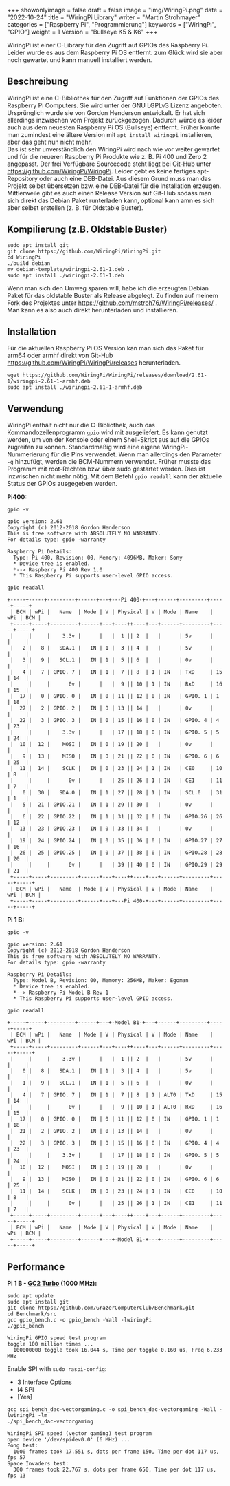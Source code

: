 ﻿+++
showonlyimage = false
draft = false
image = "img/WiringPi.png"
date = "2022-10-24"
title = "WiringPi Library"
writer = "Martin Strohmayer"
categories = ["Raspberry Pi", "Programmierung"]
keywords = ["WiringPi", "GPIO"]
weight = 1
Version = "Bullseye K5 & K6"
+++

WiringPi ist einer C-Library für den Zugriff auf GPIOs des Raspberry Pi. Leider wurde es aus dem Raspberry Pi OS entfernt. zum Glück wird sie aber noch gewartet und kann manuell installiert werden.
<!--more-->

## Beschreibung 

WiringPi ist eine C-Bibliothek für den Zugriff auf Funktionen der GPIOs des Raspberry Pi Computers. Sie wird unter der GNU LGPLv3 Lizenz angeboten. Ursprünglich wurde sie von Gordon Henderson entwickelt. Er hat sich allerdings inzwischen vom Projekt zurückgezogen. Dadurch würde es leider auch aus dem neuesten Raspberry Pi OS (Bullseye) entfernt. Früher konnte man zumindest eine ältere Version mit ``apt install wiringpi`` installieren, aber das geht nun nicht mehr.  
Das ist sehr unverständlich den WiringPi wird nach wie vor weiter gewartet und für die neueren Raspberry Pi Produkte wie z. B. Pi 400 und Zero 2 angepasst. Der frei Verfügbare Sourcecode steht liegt bei Git-Hub unter https://github.com/WiringPi/WiringPi.
Leider gebt es keine fertiges apt-Repository oder auch eine DEB-Datei. Aus diesem Grund muss man das Projekt selbst übersetzen bzw. eine DEB-Datei für die Installation erzeugen.
Mittlerweile gibt es auch einen Release Version auf Git-Hub sodass man sich direkt das Debian Paket runterladen kann, optional kann amn es sich aber selbst erstellen (z. B. für Oldstable Buster).

## Kompilierung (z.B. Oldstable Buster)

```
sudo apt install git
git clone https://github.com/WiringPi/WiringPi.git
cd WiringPi
./build debian
mv debian-template/wiringpi-2.61-1.deb .
sudo apt install ./wiringpi-2.61-1.deb
```

Wenn man sich den Umweg sparen will, habe ich die erzeugten Debian Paket für das oldstable Buster als Release abgelegt.
Zu finden auf meinem Fork des Projektes unter https://github.com/mstroh76/WiringPi/releases/ .  
Man kann es also auch direkt herunterladen und installieren.


## Installation 

Für die aktuellen Raspberry Pi OS Version kan man sich das Paket für arm64 oder armhf direkt von Git-Hub https://github.com/WiringPi/WiringPi/releases herunterladen. 

```
wget https://github.com/WiringPi/WiringPi/releases/download/2.61-1/wiringpi-2.61-1-armhf.deb
sudo apt install ./wiringpi-2.61-1-armhf.deb
```

## Verwendung


WiringPi enthält nicht nur die C-Bibliothek, auch das Kommandozeilenprogramm ``gpio`` wird mit ausgeliefert. Es kann genutzt werden, um von der Konsole oder einem Shell-Skript aus auf die GPIOs zugreifen zu können. Standardmäßig wird eine eigene WiringPi-Nummerierung für die Pins verwendet. Wenn man allerdings den Parameter  ``-g`` hinzufügt, werden die BCM-Nummern verwendet. Früher musste das Programm mit root-Rechten bzw. über sudo gestartet werden. Dies ist inzwischen nicht mehr nötig. Mit dem Befehl ``gpio readall`` kann der aktuelle Status der GPIOs ausgegeben werden.

**Pi400:**
```
gpio -v
```
```
gpio version: 2.61
Copyright (c) 2012-2018 Gordon Henderson
This is free software with ABSOLUTELY NO WARRANTY.
For details type: gpio -warranty

Raspberry Pi Details:
  Type: Pi 400, Revision: 00, Memory: 4096MB, Maker: Sony 
  * Device tree is enabled.
  *--> Raspberry Pi 400 Rev 1.0
  * This Raspberry Pi supports user-level GPIO access.
```

```
gpio readall
```
```
+-----+-----+---------+------+---+---Pi 400-+---+------+---------+-----+-----+
 | BCM | wPi |   Name  | Mode | V | Physical | V | Mode | Name    | wPi | BCM |
 +-----+-----+---------+------+---+----++----+---+------+---------+-----+-----+
 |     |     |    3.3v |      |   |  1 || 2  |   |      | 5v      |     |     |
 |   2 |   8 |   SDA.1 |   IN | 1 |  3 || 4  |   |      | 5v      |     |     |
 |   3 |   9 |   SCL.1 |   IN | 1 |  5 || 6  |   |      | 0v      |     |     |
 |   4 |   7 | GPIO. 7 |   IN | 1 |  7 || 8  | 1 | IN   | TxD     | 15  | 14  |
 |     |     |      0v |      |   |  9 || 10 | 1 | IN   | RxD     | 16  | 15  |
 |  17 |   0 | GPIO. 0 |   IN | 0 | 11 || 12 | 0 | IN   | GPIO. 1 | 1   | 18  |
 |  27 |   2 | GPIO. 2 |   IN | 0 | 13 || 14 |   |      | 0v      |     |     |
 |  22 |   3 | GPIO. 3 |   IN | 0 | 15 || 16 | 0 | IN   | GPIO. 4 | 4   | 23  |
 |     |     |    3.3v |      |   | 17 || 18 | 0 | IN   | GPIO. 5 | 5   | 24  |
 |  10 |  12 |    MOSI |   IN | 0 | 19 || 20 |   |      | 0v      |     |     |
 |   9 |  13 |    MISO |   IN | 0 | 21 || 22 | 0 | IN   | GPIO. 6 | 6   | 25  |
 |  11 |  14 |    SCLK |   IN | 0 | 23 || 24 | 1 | IN   | CE0     | 10  | 8   |
 |     |     |      0v |      |   | 25 || 26 | 1 | IN   | CE1     | 11  | 7   |
 |   0 |  30 |   SDA.0 |   IN | 1 | 27 || 28 | 1 | IN   | SCL.0   | 31  | 1   |
 |   5 |  21 | GPIO.21 |   IN | 1 | 29 || 30 |   |      | 0v      |     |     |
 |   6 |  22 | GPIO.22 |   IN | 1 | 31 || 32 | 0 | IN   | GPIO.26 | 26  | 12  |
 |  13 |  23 | GPIO.23 |   IN | 0 | 33 || 34 |   |      | 0v      |     |     |
 |  19 |  24 | GPIO.24 |   IN | 0 | 35 || 36 | 0 | IN   | GPIO.27 | 27  | 16  |
 |  26 |  25 | GPIO.25 |   IN | 0 | 37 || 38 | 0 | IN   | GPIO.28 | 28  | 20  |
 |     |     |      0v |      |   | 39 || 40 | 0 | IN   | GPIO.29 | 29  | 21  |
 +-----+-----+---------+------+---+----++----+---+------+---------+-----+-----+
 | BCM | wPi |   Name  | Mode | V | Physical | V | Mode | Name    | wPi | BCM |
 +-----+-----+---------+------+---+---Pi 400-+---+------+---------+-----+-----+
```

**Pi 1 B:**

```
gpio -v
```
```
gpio version: 2.61
Copyright (c) 2012-2018 Gordon Henderson
This is free software with ABSOLUTELY NO WARRANTY.
For details type: gpio -warranty

Raspberry Pi Details:
  Type: Model B, Revision: 00, Memory: 256MB, Maker: Egoman 
  * Device tree is enabled.
  *--> Raspberry Pi Model B Rev 1
  * This Raspberry Pi supports user-level GPIO access.
```

```
gpio readall
```
```
+-----+-----+---------+------+---+-Model B1-+---+------+---------+-----+-----+
 | BCM | wPi |   Name  | Mode | V | Physical | V | Mode | Name    | wPi | BCM |
 +-----+-----+---------+------+---+----++----+---+------+---------+-----+-----+
 |     |     |    3.3v |      |   |  1 || 2  |   |      | 5v      |     |     |
 |   0 |   8 |   SDA.1 |   IN | 1 |  3 || 4  |   |      | 5v      |     |     |
 |   1 |   9 |   SCL.1 |   IN | 1 |  5 || 6  |   |      | 0v      |     |     |
 |   4 |   7 | GPIO. 7 |   IN | 1 |  7 || 8  | 1 | ALT0 | TxD     | 15  | 14  |
 |     |     |      0v |      |   |  9 || 10 | 1 | ALT0 | RxD     | 16  | 15  |
 |  17 |   0 | GPIO. 0 |   IN | 0 | 11 || 12 | 0 | IN   | GPIO. 1 | 1   | 18  |
 |  21 |   2 | GPIO. 2 |   IN | 0 | 13 || 14 |   |      | 0v      |     |     |
 |  22 |   3 | GPIO. 3 |   IN | 0 | 15 || 16 | 0 | IN   | GPIO. 4 | 4   | 23  |
 |     |     |    3.3v |      |   | 17 || 18 | 0 | IN   | GPIO. 5 | 5   | 24  |
 |  10 |  12 |    MOSI |   IN | 0 | 19 || 20 |   |      | 0v      |     |     |
 |   9 |  13 |    MISO |   IN | 0 | 21 || 22 | 0 | IN   | GPIO. 6 | 6   | 25  |
 |  11 |  14 |    SCLK |   IN | 0 | 23 || 24 | 1 | IN   | CE0     | 10  | 8   |
 |     |     |      0v |      |   | 25 || 26 | 1 | IN   | CE1     | 11  | 7   |
 +-----+-----+---------+------+---+----++----+---+------+---------+-----+-----+
 | BCM | wPi |   Name  | Mode | V | Physical | V | Mode | Name    | wPi | BCM |
 +-----+-----+---------+------+---+-Model B1-+---+------+---------+-----+-----+
```

## Performance

<!--
**Pi 1 B (700 MHz):**

WiringPi GPIO speed test program 
toggle 100 million times ...
  100000000 toggle took 22.914 s, Time per toggle 0.229 us, Freq 4.364 MHz
-->

**Pi 1 B - [GC2 Turbo](https://github.com/GrazerComputerClub/rpi-boot/blob/master/Overclock_Pi1_Turbo.txt) (1000 MHz):**

```
sudo apt update
sudo apt install git
git clone https://github.com/GrazerComputerClub/Benchmark.git
cd Benchmark/src
gcc gpio_bench.c -o gpio_bench -Wall -lwiringPi
./gpio_bench
```

```
WiringPi GPIO speed test program 
toggle 100 million times ...
  100000000 toggle took 16.044 s, Time per toggle 0.160 us, Freq 6.233 MHz 
```


Enable SPI with ``sudo raspi-config``:  
 * 3 Interface Options  
 * I4 SPI  
 * [Yes]

<!--
```
gcc spi_bench_adc.c -o spi_bench_adc -Wall -lwiringPi
./spi_bench_adc
```
-->

```
gcc spi_bench_dac-vectorgaming.c -o spi_bench_dac-vectorgaming -Wall -lwiringPi -lm
./spi_bench_dac-vectorgaming
```

```
WiringPi SPI speed (vector gaming) test program
open device '/dev/spidev0.0' (6 MHz) ...
Pong test:
  1000 frames took 17.551 s, dots per frame 150, Time per dot 117 us, fps 57 
Space Invaders test:
  300 frames took 22.767 s, dots per frame 650, Time per dot 117 us, fps 13 
```
